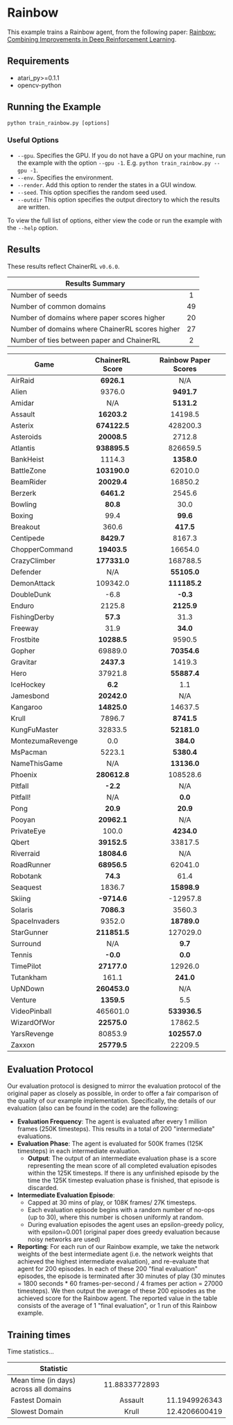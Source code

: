 # Rainbow
This example trains a Rainbow agent, from the following paper: [Rainbow: Combining Improvements in Deep Reinforcement Learning](https://arxiv.org/abs/1710.02298). 

## Requirements

- atari_py>=0.1.1
- opencv-python

## Running the Example

```
python train_rainbow.py [options]
```

### Useful Options
- `--gpu`. Specifies the GPU. If you do not have a GPU on your machine, run the example with the option `--gpu -1`. E.g. `python train_rainbow.py --gpu -1`.
- `--env`. Specifies the environment. 
- `--render`. Add this option to render the states in a GUI window.
- `--seed`. This option specifies the random seed used.
- `--outdir` This option specifies the output directory to which the results are written.

To view the full list of options, either view the code or run the example with the `--help` option.

## Results
These results reflect ChainerRL  `v0.6.0`.

| Results Summary ||
| ------------- |:-------------:|
| Number of seeds | 1 |
| Number of common domains | 49 |
| Number of domains where paper scores higher | 20 |
| Number of domains where ChainerRL scores higher | 27 |
| Number of ties between paper and ChainerRL | 2 | 


| Game        | ChainerRL Score           | Rainbow Paper Scores |
| ------------- |:-------------:|:-------------:|
| AirRaid | **6926.1**| N/A|
| Alien | 9376.0| **9491.7**|
| Amidar | N/A| **5131.2**|
| Assault | **16203.2**| 14198.5|
| Asterix | **674122.5**| 428200.3|
| Asteroids | **20008.5**| 2712.8|
| Atlantis | **938895.5**| 826659.5|
| BankHeist | 1114.3| **1358.0**|
| BattleZone | **103190.0**| 62010.0|
| BeamRider | **20029.4**| 16850.2|
| Berzerk | **6461.2**| 2545.6|
| Bowling | **80.8**| 30.0|
| Boxing | 99.4| **99.6**|
| Breakout | 360.6| **417.5**|
| Centipede | **8429.7**| 8167.3|
| ChopperCommand | **19403.5**| 16654.0|
| CrazyClimber | **177331.0**| 168788.5|
| Defender | N/A| **55105.0**|
| DemonAttack | 109342.0| **111185.2**|
| DoubleDunk | -6.8| **-0.3**|
| Enduro | 2125.8| **2125.9**|
| FishingDerby | **57.3**| 31.3|
| Freeway | 31.9| **34.0**|
| Frostbite | **10288.5**| 9590.5|
| Gopher | 69889.0| **70354.6**|
| Gravitar | **2437.3**| 1419.3|
| Hero | 37921.8| **55887.4**|
| IceHockey | **6.2**| 1.1|
| Jamesbond | **20242.0**| N/A|
| Kangaroo | **14825.0**| 14637.5|
| Krull | 7896.7| **8741.5**|
| KungFuMaster | 32833.5| **52181.0**|
| MontezumaRevenge | 0.0| **384.0**|
| MsPacman | 5223.1| **5380.4**|
| NameThisGame | N/A| **13136.0**|
| Phoenix | **280612.8**| 108528.6|
| Pitfall | **-2.2**| N/A|
| Pitfall! | N/A| **0.0**|
| Pong | **20.9**| **20.9**|
| Pooyan | **20962.1**| N/A|
| PrivateEye | 100.0| **4234.0**|
| Qbert | **39152.5**| 33817.5|
| Riverraid | **18084.6**| N/A|
| RoadRunner | **68956.5**| 62041.0|
| Robotank | **74.3**| 61.4|
| Seaquest | 1836.7| **15898.9**|
| Skiing | **-9714.6**| -12957.8|
| Solaris | **7086.3**| 3560.3|
| SpaceInvaders | 9352.0| **18789.0**|
| StarGunner | **211851.5**| 127029.0|
| Surround | N/A| **9.7**|
| Tennis | **-0.0**| **0.0**|
| TimePilot | **27177.0**| 12926.0|
| Tutankham | 161.1| **241.0**|
| UpNDown | **260453.0**| N/A|
| Venture | **1359.5**| 5.5|
| VideoPinball | 465601.0| **533936.5**|
| WizardOfWor | **22575.0**| 17862.5|
| YarsRevenge | 80853.9| **102557.0**|
| Zaxxon | **25779.5**| 22209.5|


## Evaluation Protocol
Our evaluation protocol is designed to mirror the evaluation protocol of the original paper as closely as possible, in order to offer a fair comparison of the quality of our example implementation. Specifically, the details of our evaluation (also can be found in the code) are the following:

- **Evaluation Frequency**: The agent is evaluated after every 1 million frames (250K timesteps). This results in a total of 200 "intermediate" evaluations.
- **Evaluation Phase**: The agent is evaluated for 500K frames (125K timesteps) in each intermediate evaluation. 
	- **Output**: The output of an intermediate evaluation phase is a score representing the mean score of all completed evaluation episodes within the 125K timesteps. If there is any unfinished episode by the time the 125K timestep evaluation phase is finished, that episode is discarded.
- **Intermediate Evaluation Episode**: 
	- Capped at 30 mins of play, or 108K frames/ 27K timesteps.
	- Each evaluation episode begins with a random number of no-ops (up to 30), where this number is chosen uniformly at random.
	- During evaluation episodes the agent uses an epsilon-greedy policy, with epsilon=0.001 (original paper does greedy evaluation because noisy networks are used)
- **Reporting**: For each run of our Rainbow example, we take the network weights of the best intermediate agent (i.e. the network weights that achieved the highest intermediate evaluation), and re-evaluate that agent for 200 episodes. In each of these 200 "final evaluation" episodes, the episode is terminated after 30 minutes of play (30 minutes = 1800 seconds * 60 frames-per-second / 4 frames per action = 27000 timesteps). We then output the average of these 200 episodes as the achieved score for the Rainbow agent. The reported value in the table consists of the average of 1 "final evaluation", or 1 run of this Rainbow example.


## Training times

Time statistics...

| Statistic        |            |               |
| ------------- |:-------------:|:-------------:|
| Mean time (in days) across all domains        |  11.8833772893 |
| Fastest Domain |  Assault | 11.1949926343 |
| Slowest Domain |  Krull | 12.4206600419 |
				